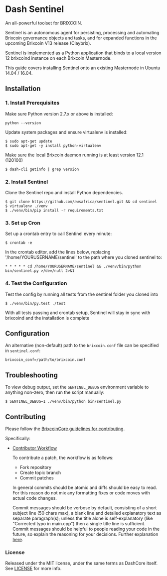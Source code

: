 # Dash Sentinel

An all-powerful toolset for BRIXCOIN.


Sentinel is an autonomous agent for persisting, processing and automating Brixcoin governance objects and tasks, and for expanded functions in the upcoming Brixcoin V13 release (Claybrix).

Sentinel is implemented as a Python application that binds to a local version 12 brixcoind instance on each Brixcoin Masternode.

This guide covers installing Sentinel onto an existing Masternode in Ubuntu 14.04 / 16.04.

## Installation

### 1. Install Prerequisites

Make sure Python version 2.7.x or above is installed:

    python --version

Update system packages and ensure virtualenv is installed:

    $ sudo apt-get update
    $ sudo apt-get -y install python-virtualenv

Make sure the local Brixcoin daemon running is at least version 12.1 (120100)

    $ dash-cli getinfo | grep version

### 2. Install Sentinel

Clone the Sentinel repo and install Python dependencies.

    $ git clone https://github.com/awsafrica/sentinel.git && cd sentinel
    $ virtualenv ./venv
    $ ./venv/bin/pip install -r requirements.txt

### 3. Set up Cron

Set up a crontab entry to call Sentinel every minute:

    $ crontab -e

In the crontab editor, add the lines below, replacing '/home/YOURUSERNAME/sentinel' to the path where you cloned sentinel to:

    * * * * * cd /home/YOURUSERNAME/sentinel && ./venv/bin/python bin/sentinel.py >/dev/null 2>&1

### 4. Test the Configuration

Test the config by running all tests from the sentinel folder you cloned into

    $ ./venv/bin/py.test ./test

With all tests passing and crontab setup, Sentinel will stay in sync with brixcoind and the installation is complete

## Configuration

An alternative (non-default) path to the `brixcoin.conf` file can be specified in `sentinel.conf`:

    brixcoin_conf=/path/to/brixcoin.conf

## Troubleshooting

To view debug output, set the `SENTINEL_DEBUG` environment variable to anything non-zero, then run the script manually:

    $ SENTINEL_DEBUG=1 ./venv/bin/python bin/sentinel.py

## Contributing

Please follow the [BrixcoinCore guidelines for contributing](https://github.com/awsafrica/brixcoin5.0/blob/master/CONTRIBUTING.md).

Specifically:

* [Contributor Workflow](https://github.com/awsafrica/brixcoin5.0/blob/master/CONTRIBUTING.md#contributor-workflow)

    To contribute a patch, the workflow is as follows:

    * Fork repository
    * Create topic branch
    * Commit patches

    In general commits should be atomic and diffs should be easy to read. For this reason do not mix any formatting fixes or code moves with actual code changes.

    Commit messages should be verbose by default, consisting of a short subject line (50 chars max), a blank line and detailed explanatory text as separate paragraph(s); unless the title alone is self-explanatory (like "Corrected typo in main.cpp") then a single title line is sufficient. Commit messages should be helpful to people reading your code in the future, so explain the reasoning for your decisions. Further explanation [here](http://chris.beams.io/posts/git-commit/).

### License

Released under the MIT license, under the same terms as DashCore itself. See [LICENSE](LICENSE) for more info.

